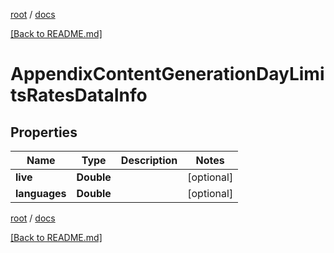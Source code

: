 [root](./../ "root") / [docs](./ "docs")

[[Back to README.md]](./../README.md "[Back to README.md]")

# AppendixContentGenerationDayLimitsRatesDataInfo

## Properties

| Name | Type | Description | Notes |
|------------ | ------------- | ------------- | -------------|
|**live** | **Double** |  |  [optional] |
|**languages** | **Double** |  |  [optional] |

[root](./../ "root") / [docs](./ "docs")

[[Back to README.md]](./../README.md "[Back to README.md]")